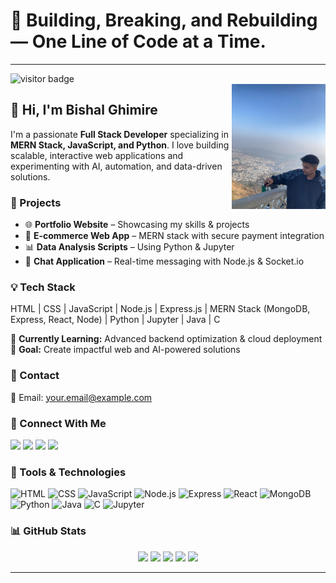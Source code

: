 <h1 align="left">🚀 Building, Breaking, and Rebuilding — One Line of Code at a Time.</h1>

---

<div align="left">
  <img src="https://visitor-badge.laobi.icu/badge?page_id=bishalghimire-dev.bishalghimire-dev" alt="visitor badge" />
</div>

<img align="right" height="200" src="me.jpg" alt="Your Name" />

###

<h2>👋 Hi, I'm Bishal Ghimire</h2>

<p align="left">
  I'm a passionate <strong>Full Stack Developer</strong> specializing in <strong>MERN Stack, JavaScript, and Python</strong>.  
  I love building scalable, interactive web applications and experimenting with AI, automation, and data-driven solutions.
</p>

###

<h3>💼 Projects</h3>
<ul>
  <li>🌐 <strong>Portfolio Website</strong> – Showcasing my skills & projects</li>
  <li>🛒 <strong>E-commerce Web App</strong> – MERN stack with secure payment integration</li>
  <li>📊 <strong>Data Analysis Scripts</strong> – Using Python & Jupyter</li>
  <li>💬 <strong>Chat Application</strong> – Real-time messaging with Node.js & Socket.io</li>
</ul>

###

<h3>💡 Tech Stack</h3>

<p>
HTML | CSS | JavaScript | Node.js | Express.js | MERN Stack (MongoDB, Express, React, Node) | Python | Jupyter | Java | C
</p>

<p>
🌱 <strong>Currently Learning:</strong> Advanced backend optimization & cloud deployment<br>
🎯 <strong>Goal:</strong> Create impactful web and AI-powered solutions
</p>

###

<h3>📧 Contact</h3>
<p>
📧 Email: <a href="mailto:your.email@example.com">your.email@example.com</a>
</p>

###

<h3>👤 Connect With Me</h3>

<p align="left">
  <a href="https://facebook.com/" target="_blank"><img src="https://img.shields.io/badge/Facebook-1877F2?style=flat&logo=facebook&logoColor=white" height="30" /></a>
  <a href="https://twitter.com/" target="_blank"><img src="https://img.shields.io/badge/Twitter-1DA1F2?style=flat&logo=twitter&logoColor=white" height="30" /></a>
  <a href="https://instagram.com/" target="_blank"><img src="https://img.shields.io/badge/Instagram-E4405F?style=flat&logo=instagram&logoColor=white" height="30" /></a>
  <a href="https://linkedin.com/" target="_blank"><img src="https://img.shields.io/badge/LinkedIn-0077B5?style=flat&logo=linkedin&logoColor=white" height="30" /></a>
</p>

###

<h3>🔧 Tools & Technologies</h3>

<div align="left">
  <img src="https://cdn.jsdelivr.net/gh/devicons/devicon/icons/html5/html5-original.svg" height="50" alt="HTML" />
  <img src="https://cdn.jsdelivr.net/gh/devicons/devicon/icons/css3/css3-original.svg" height="50" alt="CSS" />
  <img src="https://cdn.jsdelivr.net/gh/devicons/devicon/icons/javascript/javascript-original.svg" height="50" alt="JavaScript" />
  <img src="https://cdn.jsdelivr.net/gh/devicons/devicon/icons/nodejs/nodejs-original.svg" height="50" alt="Node.js" />
  <img src="https://cdn.jsdelivr.net/gh/devicons/devicon/icons/express/express-original.svg" height="50" alt="Express" />
  <img src="https://cdn.jsdelivr.net/gh/devicons/devicon/icons/react/react-original.svg" height="50" alt="React" />
  <img src="https://cdn.jsdelivr.net/gh/devicons/devicon/icons/mongodb/mongodb-original.svg" height="50" alt="MongoDB" />
  <img src="https://cdn.jsdelivr.net/gh/devicons/devicon/icons/python/python-original.svg" height="50" alt="Python" />
  <img src="https://cdn.jsdelivr.net/gh/devicons/devicon/icons/java/java-original.svg" height="50" alt="Java" />
  <img src="https://cdn.jsdelivr.net/gh/devicons/devicon/icons/c/c-original.svg" height="50" alt="C" />
  <img src="https://cdn.jsdelivr.net/gh/devicons/devicon/icons/jupyter/jupyter-original.svg" height="50" alt="Jupyter" />
</div>

###

<h3>📊 GitHub Stats</h3>

<div align="center">
  <img src="https://github-readme-stats.vercel.app/api?username=bishalghimire-dev&show_icons=true&theme=dracula&hide_border=false" height="150" />
  <img src="https://github-readme-stats.vercel.app/api/top-langs/?username=bishalghimire-dev&layout=compact&theme=dracula&hide_border=false" height="150" />
  <img src="https://streak-stats.demolab.com?user=bishalghimire-dev&theme=dracula&hide_border=false" height="150" />
  <img src="https://github-profile-trophy.vercel.app/?username=bishalghimire-dev&theme=dracula&no-frame=false&margin-w=8&margin-h=8" height="150" />
  <img src="https://github-readme-activity-graph.vercel.app/graph?username=bishalghimire-dev&theme=react&area=true" height="300" />
</div>

---
